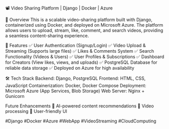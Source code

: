 📽️ Video Sharing Platform | Django | Docker | Azure

🌟 Overview
This is a scalable video-sharing platform built with Django, containerized using Docker, and deployed on Microsoft Azure. The platform allows users to upload, stream, like, comment, and search videos, providing a seamless content-sharing experience.

🚀 Features
✅ User Authentication (Signup/Login)
✅ Video Upload & Streaming (Supports large files)
✅ Likes & Comments System
✅ Search Functionality (Videos & Users)
✅ User Profiles & Subscriptions
✅ Dashboard for Creators (View likes, views, and uploads)
✅ PostgreSQL Database for reliable data storage
✅ Deployed on Azure for high availability

🛠 Tech Stack
Backend: Django, PostgreSQL
Frontend: HTML, CSS, JavaScript
Containerization: Docker, Docker Compose
Deployment: Microsoft Azure (App Services, Blob Storage)
Web Server: Nginx + Gunicorn

Future Enhancements
🔹 AI-powered content recommendations
🔹 Video processing
🔹 User-friendly UI

#Django #Docker #Azure #WebApp #VideoStreaming #CloudComputing
